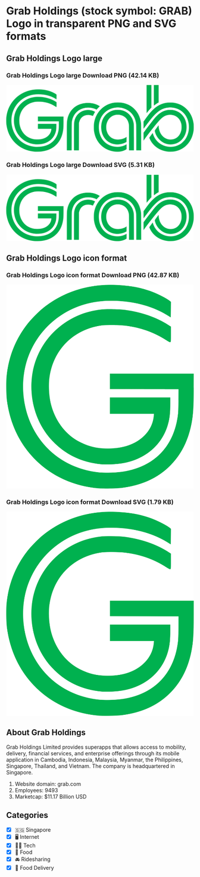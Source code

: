 # Grab Holdings (stock symbol: GRAB) Logo in transparent PNG and SVG formats

## Grab Holdings Logo large

### Grab Holdings Logo large Download PNG (42.14 KB)

![Grab Holdings Logo large Download PNG (42.14 KB)](/img/orig/GRAB_BIG-d6e8bfb1.png)

### Grab Holdings Logo large Download SVG (5.31 KB)

![Grab Holdings Logo large Download SVG (5.31 KB)](/img/orig/GRAB_BIG-618a17e1.svg)

## Grab Holdings Logo icon format

### Grab Holdings Logo icon format Download PNG (42.87 KB)

![Grab Holdings Logo icon format Download PNG (42.87 KB)](/img/orig/GRAB-e42c2148.png)

### Grab Holdings Logo icon format Download SVG (1.79 KB)

![Grab Holdings Logo icon format Download SVG (1.79 KB)](/img/orig/GRAB-844826be.svg)

## About Grab Holdings

Grab Holdings Limited provides superapps that allows access to mobility, delivery, financial services, and enterprise offerings through its mobile application in Cambodia, Indonesia, Malaysia, Myanmar, the Philippines, Singapore, Thailand, and Vietnam. The company is headquartered in Singapore.

1. Website domain: grab.com
2. Employees: 9493
3. Marketcap: $11.17 Billion USD


## Categories
- [x] 🇸🇬 Singapore
- [x] 🖥️ Internet
- [x] 👩‍💻 Tech
- [x] 🍴 Food
- [x] 🚘 Ridesharing
- [x] 🥡 Food Delivery

